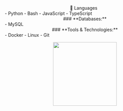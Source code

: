 <div align="center">
🔧 Languages &nbsp
</div>
- Python
- Bash
- JavaScript
- TypeScript

<div align="center">
### **Databases:**
</div>
  - MySQL

<div align="center">
### **Tools & Technologies:**
</div>
- Docker
- Linux
- Git

<div align="center">
<p>
<a href="https://github.com/TheSilver1023">
  <img height="200em" src="https://github-readme-stats.vercel.app/api?username=TheSilver1023&hide_border=true&show_icons=true&title_color=E11111&icon_color=FF5733&text_color=FFFFFF&bg_color=0c1017"
</a>
</p>
</div>
